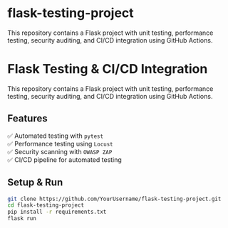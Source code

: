 # flask-testing-project
This repository contains a Flask project with unit testing, performance testing, security auditing, and CI/CD integration using GitHub Actions.
# Flask Testing & CI/CD Integration

This repository contains a Flask project with unit testing, performance testing, security auditing, and CI/CD integration using GitHub Actions.

## Features
✅ Automated testing with `pytest`  
✅ Performance testing using `Locust`  
✅ Security scanning with `OWASP ZAP`  
✅ CI/CD pipeline for automated testing  

## Setup & Run
```bash
git clone https://github.com/YourUsername/flask-testing-project.git
cd flask-testing-project
pip install -r requirements.txt
flask run
